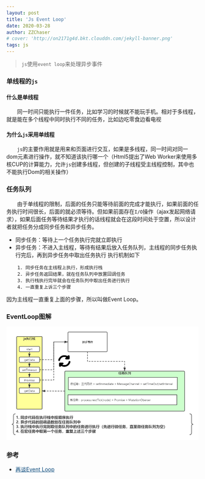 ```yaml
---
layout: post
title: 'Js Event Loop'
date: 2020-03-28
author: ZZChaser
# cover: 'http://on2171g4d.bkt.clouddn.com/jekyll-banner.png'
tags: js
---
```


> `js`使用`event loop`来处理异步事件

### 单线程的`js`
#### 什么是单线程
&emsp;&emsp;同一时间只能执行一件任务，比如学习的时候就不能玩手机。相对于多线程，就是能在多个线程中同时执行不同的任务，比如边吃零食边看电视
#### 为什么`js`采用单线程
&emsp;&emsp;`js`的主要作用就是用来和页面进行交互，如果是多线程，同一时间对同一dom元素进行操作，就不知道该执行哪一个（Html5提出了Web Worker来使用多核CUP的计算能力，允许`js`创建多线程，但创建的子线程受主线程控制，其中也不能执行Dom的相关操作）

### 任务队列
&emsp;&emsp;由于单线程的限制，后面的任务只能等待前面的完成才能执行，如果前面的任务执行时间很长，后面的就必须等待。但如果前面存在`I/O`操作（ajax发起网络请求），如果后面任务等待结果才执行的话线程就会在这段时间处于空置，所以设计者就把任务分成同步任务和异步任务。
* 同步任务：等待上一个任务执行完就立即执行
* 异步任务：不进入主线程，等待有结果后放入任务队列，主线程的同步任务执行完后，再到异步任务中取出任务执行
执行机制如下

```text
    1. 同步任务在主线程上执行，形成执行栈
    2. 异步任务返回结果，就在任务队列中放置回调任务
    3. 执行栈执行完毕就会在任务队列中取出任务进行执行
    4. 一直重复上诉三个步骤
```
因为主线程一直重复上面的步骤，所以叫做Event Loop。

### EventLoop图解
![EvevtLoop](/assets/img/eventLoop.png 'EvevtLoop')

### 参考
* <a style='color:#0A497B' href='http://www.ruanyifeng.com/blog/2014/10/event-loop.html' target='_blank'>再谈Event Loop</a>

